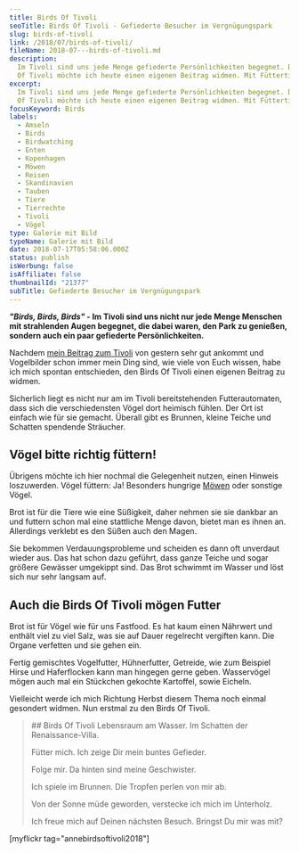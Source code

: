 ```yaml
---
title: Birds Of Tivoli
seoTitle: Birds Of Tivoli - Gefiederte Besucher im Vergnügungspark
slug: birds-of-tivoli
link: /2018/07/birds-of-tivoli/
fileName: 2018-07---birds-of-tivoli.md
description:
  Im Tivoli sind uns jede Menge gefiederte Persönlichkeiten begegnet. Den Birds
  Of Tivoli möchte ich heute einen eigenen Beitrag widmen. Mit Füttertipps.
excerpt:
  Im Tivoli sind uns jede Menge gefiederte Persönlichkeiten begegnet. Den Birds
  Of Tivoli möchte ich heute einen eigenen Beitrag widmen. Mit Füttertipps.
focusKeyword: Birds
labels:
  - Amseln
  - Birds
  - Birdwatching
  - Enten
  - Kopenhagen
  - Möwen
  - Reisen
  - Skandinavien
  - Tauben
  - Tiere
  - Tierrechte
  - Tivoli
  - Vögel
type: Galerie mit Bild
typeName: Galerie mit Bild
date: 2018-07-17T05:58:06.000Z
status: publish
isWerbung: false
isAffiliate: false
thumbnailId: "21377"
subTitle: Gefiederte Besucher im Vergnügungspark
---
```


<strong><em>"Birds, Birds, Birds"</em> - Im Tivoli sind uns nicht nur jede Menge
Menschen mit strahlenden Augen begegnet, die dabei waren, den Park zu genießen,
sondern auch ein paar gefiederte Persönlichkeiten.</strong>

Nachdem [mein Beitrag zum Tivoli](/2018/07/tivoli-in-kopenhagen/) von gestern
sehr gut ankommt und Vogelbilder schon immer mein Ding sind, wie viele von Euch
wissen, habe ich mich spontan entschieden, den Birds Of Tivoli einen eigenen
Beitrag zu widmen.

Sicherlich liegt es nicht nur am im Tivoli bereitstehenden Futterautomaten, dass
sich die verschiedensten Vögel dort heimisch fühlen. Der Ort ist einfach wie für
sie gemacht. Überall gibt es Brunnen, kleine Teiche und Schatten spendende
Sträucher.

## Vögel bitte richtig füttern!

Übrigens möchte ich hier nochmal die Gelegenheit nutzen, einen Hinweis
loszuwerden. Vögel füttern: Ja! Besonders hungrige
[Möwen](/2016/05/hamburger-stadttauben-e-v/) oder sonstige Vögel.

Brot ist für die Tiere wie eine Süßigkeit, daher nehmen sie sie dankbar an und
futtern schon mal eine stattliche Menge davon, bietet man es ihnen an.
Allerdings verklebt es den Süßen auch den Magen.

Sie bekommen Verdauungsprobleme und scheiden es dann oft unverdaut wieder aus.
Das hat schon dazu geführt, dass ganze Teiche und sogar größere Gewässer
umgekippt sind. Das Brot schwimmt im Wasser und löst sich nur sehr langsam auf.

## Auch die Birds Of Tivoli mögen Futter

Brot ist für Vögel wie für uns Fastfood. Es hat kaum einen Nährwert und enthält
viel zu viel Salz, was sie auf Dauer regelrecht vergiften kann. Die Organe
verfetten und sie gehen ein.

Fertig gemischtes Vogelfutter, Hühnerfutter, Getreide, wie zum Beispiel Hirse
und Haferflocken kann man hingegen gerne geben. Wasservögel mögen auch mal ein
Stückchen gekochte Kartoffel, sowie Eicheln.

Vielleicht werde ich mich Richtung Herbst diesem Thema noch einmal gesondert
widmen. Nun erstmal zu den Birds Of Tivoli.

<blockquote>
## Birds Of Tivoli
Lebensraum am Wasser.
Im Schatten der Renaissance-Villa.

Fütter mich. Ich zeige Dir mein buntes Gefieder.

Folge mir. Da hinten sind meine Geschwister.

Ich spiele im Brunnen. Die Tropfen perlen von mir ab.

Von der Sonne müde geworden, verstecke ich mich im Unterholz.

Ich freue mich auf Deinen nächsten Besuch. Bringst Du mir was mit?</blockquote>

[myflickr tag="annebirdsoftivoli2018"]
